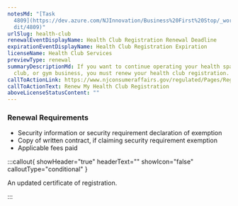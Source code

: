 ```yaml
---
notesMd: "[Task
  4809](https://dev.azure.com/NJInnovation/Business%20First%20Stop/_workitems/e\
  dit/4809)"
urlSlug: health-club
renewalEventDisplayName: Health Club Registration Renewal Deadline
expirationEventDisplayName: Health Club Registration Expiration
licenseName: Health Club Services
previewType: renewal
summaryDescriptionMd: If you want to continue operating your health spa, fitness
  club, or gym business, you must renew your health club registration.
callToActionLink: https://www.njconsumeraffairs.gov/regulated/Pages/Regulated-Business-Online-Registration.aspx
callToActionText: Renew My Health Club Registration
aboveLicenseStatusContent: ""
---
```


### Renewal Requirements

- Security information or security requirement declaration of exemption
- Copy of written contract, if claiming security requirement exemption
- Applicable fees paid

:::callout{ showHeader="true" headerText="" showIcon="false" calloutType="conditional" }

An updated certificate of registration.

:::
